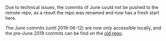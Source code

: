 Due to technical issues, the commits of June could not be pushed to the remote repo, as a result the repo was renamed and now has a fresh start here.

The June commits (until 2019-06-12) are now only accessible locally, and the pre-June 2019 commits can be find on the [old repo](https://github.com/psyguy/Thesis-Code-old).
